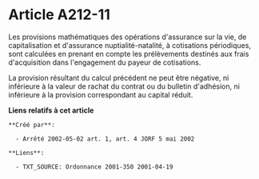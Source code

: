 # Article A212-11

Les provisions mathématiques des opérations d'assurance sur la vie, de capitalisation et d'assurance nuptialité-natalité, à
cotisations périodiques, sont calculées en prenant en compte les prélèvements destinés aux frais d'acquisition dans
l'engagement du payeur de cotisations.

La provision résultant du calcul précédent ne peut être négative, ni inférieure à la valeur de rachat du contrat ou du
bulletin d'adhésion, ni inférieure à la provision correspondant au capital réduit.

**Liens relatifs à cet article**

	**Créé par**:

	  - Arrêté 2002-05-02 art. 1, art. 4 JORF 5 mai 2002

	**Liens**:

	  - TXT_SOURCE: Ordonnance 2001-350 2001-04-19

